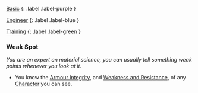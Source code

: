 
[Basic](Game/Progress#Basic)
{: .label .label-purple }

[Engineer](Game/Engineer)
{: .label .label-blue }

[Training](Game/Progress#Training)
{: .label .label-green }
### Weak Spot
*You are an expert on material science, you can usually tell something weak points whenever you look at it.*
* You know the [Armour Integrity](Game/Core/Armour#Armour%20Integrity), and [Weakness and Resistance](Game/Core/Armour#Weakness%20and%20Resistance), of any [Character](Game/Core/Terminology#Character) you can see.




